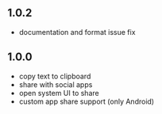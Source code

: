 ## 1.0.2

* documentation and format issue fix

## 1.0.0

* copy text to clipboard
* share with social apps
* open system UI to share
* custom app share support (only Android)
